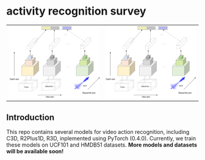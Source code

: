 # activity recognition survey

<table style="border:0px">
   <tr>
       <td><img src="assets/taxonomy.jpg" frame=void rules=none></td>
       <td><img src="assets/taxonomy.jpg" frame=void rules=none></td>
   </tr>
</table>

## Introduction
This repo contains several models for video action recognition,
including C3D, R2Plus1D, R3D, inplemented using PyTorch (0.4.0).
Currently, we train these models on UCF101 and HMDB51 datasets.
**More models and datasets will be available soon!**
